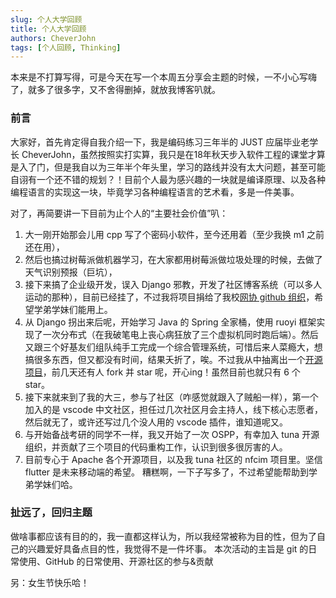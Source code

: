 ```yaml
---
slug: 个人大学回顾
title: 个人大学回顾
authors: CheverJohn
tags: [个人回顾, Thinking]
---
```


本来是不打算写得，可是今天在写一个本周五分享会主题的时候，一不小心写嗨了，就多了很多字，又不舍得删掉，就放我博客叭就。

### 前言
大家好，首先肯定得自我介绍一下，我是编码练习三年半的 JUST 应届毕业老学长 CheverJohn，虽然按照实打实算，我只是在18年秋天步入软件工程的课堂才算是入了门，但是我自以为三年半个年头里，学习的路线并没有太大问题，甚至可能自诩有一个还不错的规划？！目前个人最为感兴趣的一块就是编译原理、以及各种编程语言的实现这一块，毕竟学习各种编程语言的艺术看，多是一件美事。

对了，再简要讲一下目前为止个人的“主要社会价值”叭：
1. 大一刚开始那会儿用 cpp 写了个密码小软件，至今还用着（至少我换 m1 之前还在用），
2. 然后也搞过树莓派做机器学习，在大家都用树莓派做垃圾处理的时候，去做了天气识别预报（巨坑），
3. 接下来搞了企业级开发，误入 Django 邪教，开发了社区博客系统（可以多人运动的那种），目前已经挂了，不过我将项目捐给了我校[网协 github 组织](https://github.com/JUST-NC/JUST-NC-Knowledge_Tree_Blog_System)，希望学弟学妹们能用上。
4. 从 Django 拐出来后呢，开始学习 Java 的 Spring 全家桶，使用 ruoyi 框架实现了一次分布式（在我破笔电上丧心病狂放了三个虚拟机同时跑后端）。然后又跟三个好基友们组队纯手工完成一个综合管理系统，可惜后来人菜瘾大，想搞很多东西，但又都没有时间，结果夭折了，唉。不过我从中抽离出一个[开源项目](https://github.com/Chever-John/RuoYi-Vue-PostgreSQL)，前几天还有人 fork 并 star 呢，开心ing！虽然目前也就只有 6 个 star。
5. 接下来就来到了我的大三，参与了社区（咋感觉就跟入了贼船一样），第一个加入的是 vscode 中文社区，担任过几次社区月会主持人，线下核心志愿者，然后就无了，或许还写过几个没人用的 vscode 插件，谁知道呢又。
6. 与开始备战考研的同学不一样，我又开始了一次 OSPP，有幸加入 tuna 开源组织，并贡献了三个项目的代码重构工作，认识到很多很厉害的人。
7. 目前专心于 Apache 各个开源项目，以及我 tuna 社区的 nfcim 项目里。坚信 flutter 是未来移动端的希望。
糟糕啊，一下子写多了，不过希望能帮助到学弟学妹们哈。

### 扯远了，回归主题
做啥事都应该有目的的，我一直都这样认为，所以我经常被称为目的性，但为了自己的兴趣爱好具备点目的性，我觉得不是一件坏事。
本次活动的主旨是 git 的日常使用、GitHub 的日常使用、开源社区的参与&贡献

另：女生节快乐哈！